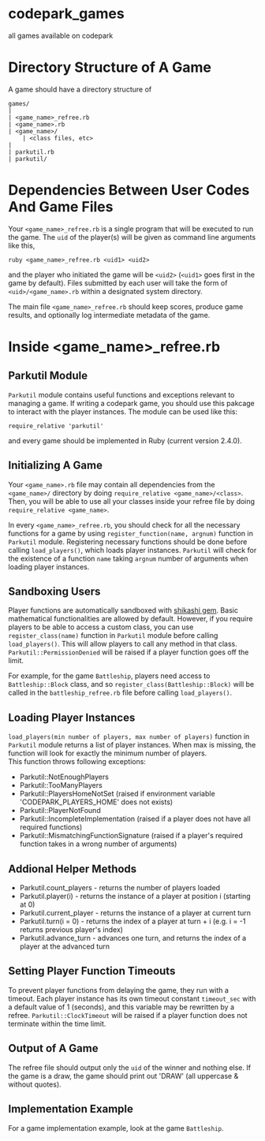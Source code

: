 # codepark_games
all games available on codepark

# Directory Structure of A Game
A game should have a directory structure of

    games/
    |
    | <game_name>_refree.rb
    | <game_name>.rb
    | <game_name>/
        | <class files, etc>
    |
    | parkutil.rb
    | parkutil/

# Dependencies Between User Codes And Game Files

Your `<game_name>_refree.rb` is a single program that will be executed to run the game.
The `uid` of the player(s) will be given as command line arguments like this,

    ruby <game_name>_refree.rb <uid1> <uid2>

and the player who initiated the game will be `<uid2>` (`<uid1>` goes first in the game by default).
Files submitted by each user will take the form of `<uid>/<game_name>.rb` within a designated system directory.

The main file `<game_name>_refree.rb` should keep scores, produce game results, and optionally log intermediate metadata of the game.

# Inside <game_name>_refree.rb

## Parkutil Module
`Parkutil` module contains useful functions and exceptions relevant to managing a game.
If writing a codepark game, you should use this pakcage to interact with the player instances.
The module can be used like this:

    require_relative 'parkutil'
  
and every game should be implemented in Ruby (current version 2.4.0).

## Initializing A Game
Your `<game_name>.rb` file may contain all dependencies from the `<game_name>/` directory by doing `require_relative <game_name>/<class>`. Then, you will be able to use all your classes inside your refree file by doing `require_relative <game_name>`.

In every `<game_name>_refree.rb`, you should check for all the necessary functions for a game by using `register_function(name, argnum)` function in `Parkutil` module. Registering necessary functions should be done before calling `load_players()`, which loads player instances. `Parkutil` will check for the existence of a function `name` taking `argnum` number of arguments when loading player instances.

## Sandboxing Users
Player functions are automatically sandboxed with [shikashi gem](https://github.com/tario/shikashi). Basic mathematical functionalities are allowed by default. However, if you require players to be able to access a custom class, you can use `register_class(name)` function in `Parkutil` module before calling `load_players()`. This will allow players to call any method in that class. `Parkutil::PermissionDenied` will be raised if a player function goes off the limit.

For example, for the game `Battleship`, players need access to `Battleship::Block` class, and so `register_class(Battleship::Block)` will be called in the `battleship_refree.rb` file before calling `load_players()`.

## Loading Player Instances
`load_players(min number of players, max number of players)` function in `Parkutil` module returns a list of player instances. When max is missing, the function will look for exactly the minimum number of players.  
This function throws following exceptions:
 - Parkutil::NotEnoughPlayers
 - Parkutil::TooManyPlayers
 - Parkutil::PlayersHomeNotSet (raised if environment variable 'CODEPARK_PLAYERS_HOME' does not exists)
 - Parkutil::PlayerNotFound
 - Parkutil::IncompleteImplementation (raised if a player does not have all required functions)
 - Parkutil::MismatchingFunctionSignature (raised if a player's required function takes in a wrong number of arguments)

## Addional Helper Methods
 - Parkutil.count_players - returns the number of players loaded
 - Parkutil.player(i) - returns the instance of a player at position i (starting at 0)
 - Parkutil.current_player - returns the instance of a player at current turn 
 - Parkutil.turn(i = 0) - returns the index of a player at turn + i (e.g. i = -1 returns previous player's index)  
 - Parkutil.advance_turn - advances one turn, and returns the index of a player at the advanced turn

## Setting Player Function Timeouts
To prevent player functions from delaying the game, they run with a timeout.
Each player instance has its own timeout constant `timeout_sec` with a default value of 1 (seconds), and this variable may be rewritten by a refree. `Parkutil::ClockTimeout` will be raised if a player function does not terminate within the time limit.

## Output of A Game
The refree file should output only the `uid` of the winner and nothing else. If the game is a draw, the game should print out 'DRAW' (all uppercase & without quotes).

## Implementation Example
For a game implementation example, look at the game `Battleship`. 

